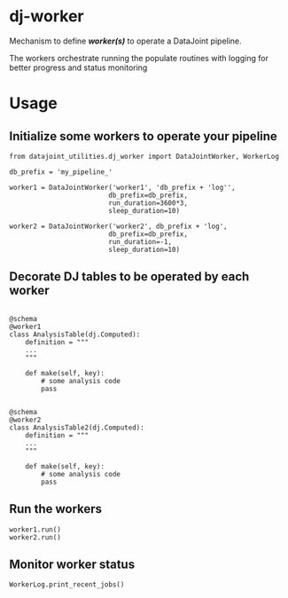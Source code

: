 # dj-worker

Mechanism to define ***worker(s)*** to operate a DataJoint pipeline.

The workers orchestrate running the populate routines with logging for 
better progress and status monitoring


# Usage


## Initialize some workers to operate your pipeline

```
from datajoint_utilities.dj_worker import DataJointWorker, WorkerLog

db_prefix = 'my_pipeline_'

worker1 = DataJointWorker('worker1', 'db_prefix + 'log'',
                         db_prefix=db_prefix,
                         run_duration=3600*3,
                         sleep_duration=10)

worker2 = DataJointWorker('worker2', db_prefix + 'log',
                         db_prefix=db_prefix,
                         run_duration=-1,
                         sleep_duration=10)
```

## Decorate DJ tables to be operated by each worker


```

@schema
@worker1
class AnalysisTable(dj.Computed):
    definition = """
    ...
    """
    
    def make(self, key):
        # some analysis code
        pass    


@schema
@worker2
class AnalysisTable2(dj.Computed):
    definition = """
    ...
    """
    
    def make(self, key):
        # some analysis code
        pass  
```


## Run the workers

```
worker1.run()
worker2.run()
```


## Monitor worker status

```
WorkerLog.print_recent_jobs()
```